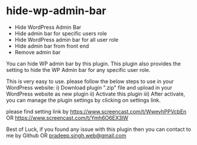 # hide-wp-admin-bar
* Hide WordPress Admin Bar
* Hide admin bar for specific users role
* Hide WordPress admin bar for all user role
* Hide admin bar from front end
* Remove admin bar

You can hide WP admin bar by this plugin. This plugin also provides the setting to hide the WP Admin bar for any specific user role. 

This is very easy to use. please follow the below steps to use in your WordPress website:
i) Download plugin ".zip" file and upload in your WordPress website as new plugin
ii) Activate this plugin
iii) After activate, you can manage the plugin settings by clicking on settings link. 

please find setting link by https://www.screencast.com/t/WweyhPPVcbEn OR https://www.screencast.com/t/Ymh6O6EX3lW

Best of Luck, if you found any issue with this plugin then you can contact to me by Github OR pradeep.singh.web@gmail.com
